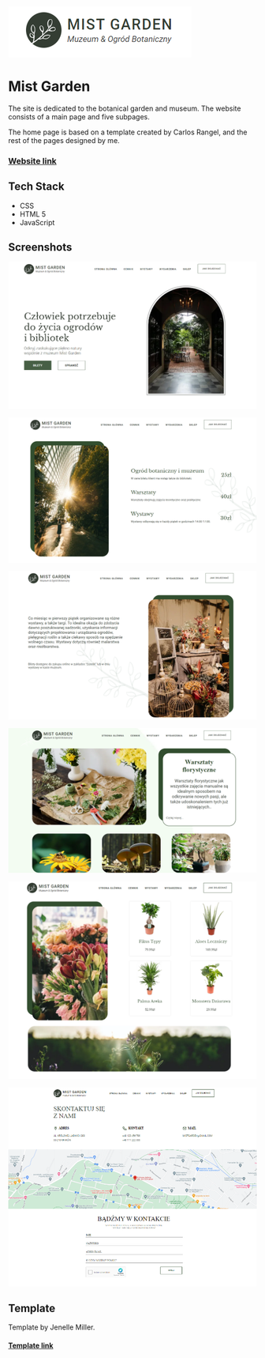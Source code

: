 ![Logo](https://raw.githubusercontent.com/mwojcickaa/mist-garden/master/src/screenshots/logo.png)

# Mist Garden

The site is dedicated to the botanical garden and museum. The website consists of a main page and five subpages.

The home page is based on a template created by
Carlos Rangel, and the rest of the pages designed by me.
### [Website link](https://mist-garden-mwojcickaa.netlify.app "Website link")

## Tech Stack

* CSS
* HTML 5
* JavaScript
## Screenshots

![App Screenshot](https://raw.githubusercontent.com/mwojcickaa/mist-garden/master/src/screenshots/stronag%C5%82%C3%B3wna.png)

![App Screenshot](https://raw.githubusercontent.com/mwojcickaa/mist-garden/master/src/screenshots/cennik.png)

![App Screenshot](https://raw.githubusercontent.com/mwojcickaa/mist-garden/master/src/screenshots/wystawy.png)

![App Screenshot](https://raw.githubusercontent.com/mwojcickaa/mist-garden/master/src/screenshots/wydarzenia.png)

![App Screenshot](https://raw.githubusercontent.com/mwojcickaa/mist-garden/master/src/screenshots/sklep.png)

![App Screenshot](https://raw.githubusercontent.com/mwojcickaa/mist-garden/master/src/screenshots/jakdojecha%C4%87.png)

## Template

Template by Jenelle Miller.

#### [Template link](https://www.figma.com/community/file/1055618288526017668/Botanical-Garden-(Community) "Website link")
